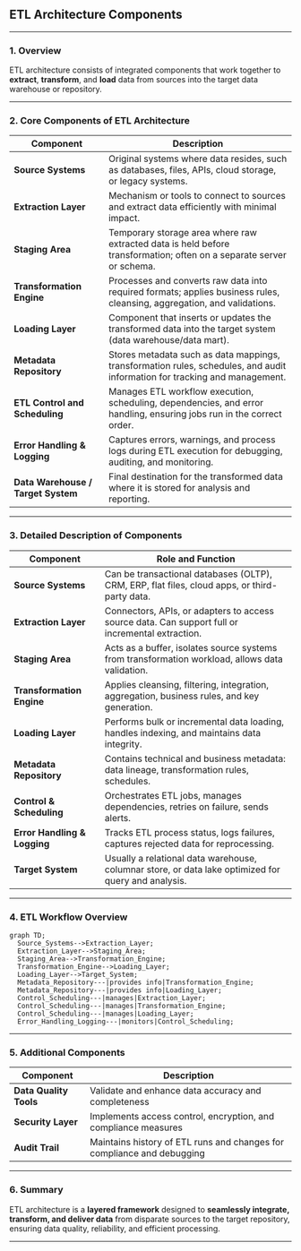 ## **ETL Architecture Components**

---

### **1. Overview**

ETL architecture consists of integrated components that work together to **extract**, **transform**, and **load** data from sources into the target data warehouse or repository.

---

### **2. Core Components of ETL Architecture**

| Component                          | Description                                                                                                                |
| ---------------------------------- | -------------------------------------------------------------------------------------------------------------------------- |
| **Source Systems**                 | Original systems where data resides, such as databases, files, APIs, cloud storage, or legacy systems.                     |
| **Extraction Layer**               | Mechanism or tools to connect to sources and extract data efficiently with minimal impact.                                 |
| **Staging Area**                   | Temporary storage area where raw extracted data is held before transformation; often on a separate server or schema.       |
| **Transformation Engine**          | Processes and converts raw data into required formats; applies business rules, cleansing, aggregation, and validations.    |
| **Loading Layer**                  | Component that inserts or updates the transformed data into the target system (data warehouse/data mart).                  |
| **Metadata Repository**            | Stores metadata such as data mappings, transformation rules, schedules, and audit information for tracking and management. |
| **ETL Control and Scheduling**     | Manages ETL workflow execution, scheduling, dependencies, and error handling, ensuring jobs run in the correct order.      |
| **Error Handling & Logging**       | Captures errors, warnings, and process logs during ETL execution for debugging, auditing, and monitoring.                  |
| **Data Warehouse / Target System** | Final destination for the transformed data where it is stored for analysis and reporting.                                  |

---

### **3. Detailed Description of Components**

| Component                    | Role and Function                                                                                   |
| ---------------------------- | --------------------------------------------------------------------------------------------------- |
| **Source Systems**           | Can be transactional databases (OLTP), CRM, ERP, flat files, cloud apps, or third-party data.       |
| **Extraction Layer**         | Connectors, APIs, or adapters to access source data. Can support full or incremental extraction.    |
| **Staging Area**             | Acts as a buffer, isolates source systems from transformation workload, allows data validation.     |
| **Transformation Engine**    | Applies cleansing, filtering, integration, aggregation, business rules, and key generation.         |
| **Loading Layer**            | Performs bulk or incremental data loading, handles indexing, and maintains data integrity.          |
| **Metadata Repository**      | Contains technical and business metadata: data lineage, transformation rules, schedules.            |
| **Control & Scheduling**     | Orchestrates ETL jobs, manages dependencies, retries on failure, sends alerts.                      |
| **Error Handling & Logging** | Tracks ETL process status, logs failures, captures rejected data for reprocessing.                  |
| **Target System**            | Usually a relational data warehouse, columnar store, or data lake optimized for query and analysis. |

---

### **4. ETL Workflow Overview**

```mermaid
graph TD;
  Source_Systems-->Extraction_Layer;
  Extraction_Layer-->Staging_Area;
  Staging_Area-->Transformation_Engine;
  Transformation_Engine-->Loading_Layer;
  Loading_Layer-->Target_System;
  Metadata_Repository---|provides info|Transformation_Engine;
  Metadata_Repository---|provides info|Loading_Layer;
  Control_Scheduling---|manages|Extraction_Layer;
  Control_Scheduling---|manages|Transformation_Engine;
  Control_Scheduling---|manages|Loading_Layer;
  Error_Handling_Logging---|monitors|Control_Scheduling;
```

---

### **5. Additional Components**

| Component              | Description                                                            |
| ---------------------- | ---------------------------------------------------------------------- |
| **Data Quality Tools** | Validate and enhance data accuracy and completeness                    |
| **Security Layer**     | Implements access control, encryption, and compliance measures         |
| **Audit Trail**        | Maintains history of ETL runs and changes for compliance and debugging |

---

### **6. Summary**

ETL architecture is a **layered framework** designed to **seamlessly integrate, transform, and deliver data** from disparate sources to the target repository, ensuring data quality, reliability, and efficient processing.

---

